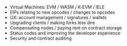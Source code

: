 
- Virtual Machines: EVM / WASM / K-EVM / IELE
- EIPs relating to new opcodes / changes to opcodes
- UX: account management / signatures / wallets
- Upgrading clients / making forks less dire
- Compensating nodes / paying rent on contract storage
- Status codes and improving the developer experience
- Security and contract auditing